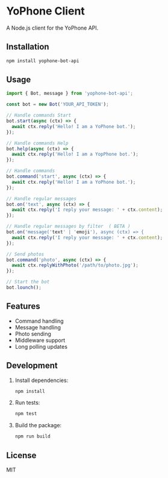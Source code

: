 # YoPhone Client

A Node.js client for the YoPhone API.

## Installation

```bash
npm install yophone-bot-api
```

## Usage

```typescript
import { Bot, message } from 'yophone-bot-api';

const bot = new Bot('YOUR_API_TOKEN');

// Handle commands Start
bot.start(async (ctx) => {
  await ctx.reply('Hello! I am a YoPhone bot.');
});

// Handle commands Help
bot.help(async (ctx) => {
  await ctx.reply('Hello! I am a YopPhone bot.');
});

// Handle commands
bot.command('start', async (ctx) => {
  await ctx.reply('Hello! I am a YoPhone bot.');
});

// Handle regular messages
bot.on('text', async (ctx) => {
  await ctx.reply('I reply your message: ' + ctx.content);
});

// Handle regular messages by filter  ( BETA )
bot.on('message('text' | 'emoji'), async (ctx) => {
  await ctx.reply('I reply your message: ' + ctx.content);
});

// Send photos
bot.command('photo', async (ctx) => {
  await ctx.replyWithPhoto('/path/to/photo.jpg');
});

// Start the bot
bot.lounch();
```

## Features

- Command handling
- Message handling
- Photo sending
- Middleware support
- Long polling updates

## Development

1. Install dependencies:
   ```bash
   npm install
   ```

2. Run tests:
   ```bash
   npm test
   ```

3. Build the package:
   ```bash
   npm run build
   ```

## License

MIT
